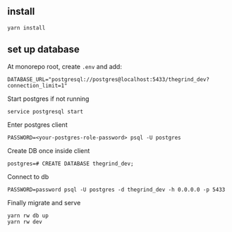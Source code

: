 ## install 
```
yarn install
```

## set up database

At monorepo root, create `.env` and add:

```
DATABASE_URL="postgresql://postgres@localhost:5433/thegrind_dev?connection_limit=1"
```

Start postgres if not running

```
service postgresql start
```

Enter postgres client

```
PASSWORD=<your-postgres-role-password> psql -U postgres
```

Create DB once inside client

```
postgres=# CREATE DATABASE thegrind_dev;
```

Connect to db

```
PASSWORD=password psql -U postgres -d thegrind_dev -h 0.0.0.0 -p 5433
```

Finally migrate and serve

```
yarn rw db up
yarn rw dev
```
